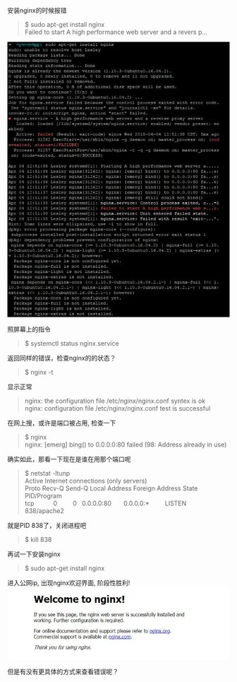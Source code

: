 安装nginx的时候报错
> $ sudo apt-get install nginx  
> Failed to start A high performance web server and a revers p...

![failure]

照屏幕上的指令  
> $ systemctl status nginx.service  

返回同样的错误，检查nginx的的状态？  
> $ nginx -t  

显示正常  
> nginx: the configuration file /etc/nginx/nginx.conf syntex is ok  
> nginx: configuration file /etc/nginx/nginx.conf test is successful  

在网上搜，或许是端口被占用, 检查一下  
> $ nginx  
> nginx: [emerg] bing() to 0.0.0.0:80 failed (98: Address already in use)  

确实如此，那看一下现在是谁在用那个端口呢  
> $ netstat -ltunp  
> Active Internet connections (only servers)  
> Proto    Recv-Q    Send-Q    Local Address    Foreign Address    State    PID/Program  
> tcp           0         0    0.0.0.0:80       0.0.0.0:*          LISTEN   838/apache2  

就是PID 838了，关闭进程吧  
> $ kill 838  

再试一下安装nginx  
> $ sudo apt-get install nginx  

进入公网ip, 出现nginx欢迎界面, 阶段性胜利!
![success]

[failure]: https://github.com/showeryhe/Python-Web-Application/blob/master/nginx_failure.jpg
[success]: https://github.com/showeryhe/Python-Web-Application/blob/master/nginx_success.jpg

但是有没有更具体的方式来查看错误呢？
